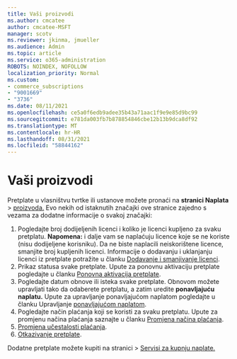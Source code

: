 ```yaml
---
title: Vaši proizvodi
ms.author: cmcatee
author: cmcatee-MSFT
manager: scotv
ms.reviewer: jkinma, jmueller
ms.audience: Admin
ms.topic: article
ms.service: o365-administration
ROBOTS: NOINDEX, NOFOLLOW
localization_priority: Normal
ms.custom:
- commerce_subscriptions
- "9001669"
- "3736"
ms.date: 08/11/2021
ms.openlocfilehash: ce5a0f6edb9adee35b43a71aac1f9e9e85d9bc99
ms.sourcegitcommit: e781da003fb7b878854846cbe12b13b9dca8df92
ms.translationtype: MT
ms.contentlocale: hr-HR
ms.lasthandoff: 08/31/2021
ms.locfileid: "58844162"
---
```

# <a name="your-products"></a>Vaši proizvodi

Pretplate u vlasništvu tvrtke ili ustanove možete pronaći na **stranici Naplata**  >  [proizvoda.](https://go.microsoft.com/fwlink/p/?linkid=842054) Evo nekih od istaknutih značajki ove stranice zajedno s vezama za dodatne informacije o svakoj značajki:

1. Pogledajte broj dodijeljenih licenci i koliko je licenci kupljeno za svaku pretplatu.
    **Napomena:** i dalje vam se naplaćuju licence koje se ne koriste (nisu dodijeljene korisniku). Da ne biste naplacili neiskorištene licence, smanjite broj kupljenih licenci. Informacije o dodavanju i uklanjanju licenci iz pretplate potražite u članku [Dodavanje i smanjivanje licenci](https://docs.microsoft.com/alchemyinsights/how-to-add-or-reduce-licenses).
2. Prikaz statusa svake pretplate. Upute za ponovnu aktivaciju pretplate pogledajte u članku [Ponovna aktivacija pretplate](reactivate-your-subscription.md).
3. Pogledajte datum obnove ili isteka svake pretplate. Obnovom možete upravljati tako da odaberete pretplatu, a zatim uredite **ponavljajuću naplatu.** Upute za upravljanje ponavljajućom naplatom pogledajte u članku Upravljanje [ponavljajućom naplatom](manage-auto-renewal.md).
4. Pogledajte način plaćanja koji se koristi za svaku pretplatu. Upute za promjenu načina plaćanja saznajte u članku [Promjena načina plaćanja](change-payment-method.md).
5. [Promjena učestalosti plaćanja](change-how-often-you-pay.md).
6. [Otkazivanje pretplate](https://go.microsoft.com/fwlink/?linkid=2119113).

Dodatne pretplate možete kupiti na stranici  >  [Servisi za kupnju naplate.](https://go.microsoft.com/fwlink/p/?linkid=868433)